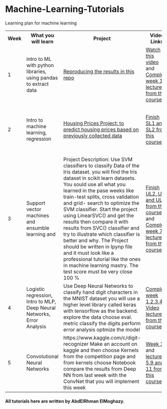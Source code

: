 # Machine-Learning-Tutorials

Learning plan for machine learning

 <table style="width:100%">
  <tr>
    <th>Week</th>
    <th>What you will learn</th>
    <th>Project</th>
    <th>Video Links</th>
    <th>Reading List</th>
  </tr>
  <tr>
    <td>1</td>
    <td>intro to ML with python libraries, using pandas to extract data</td>
    <td><a href="https://github.com/jvns/pandas-cookbook/tree/v0.2/cookbook">Reproducing the results in this repo</a> </td>
    <td><a href="https://www.youtube.com/watch?v=AY4ajbu_G3k">Watch this video</a> and <a href="https://www.coursera.org/learn/machine-learning">Complete week 1 lectures from this course</a></td>
    <td> MLA: chapter 1 and <a href="http://www.deeplearningbook.org/contents/intro.html">Deep Learning book</a> </td
  </tr>
      
  <tr>
    <td>2</td>
    <td>Intro to machine learning, regression</td>
    <td><a href="https://github.com/udacity/machine-learning/tree/master/projects/boston_housing"> Housing Prices Project: to predict housing prices based on previously collected data</a> </td>
    <td><a href="https://eg.udacity.com/course/machine-learning--ud262">Finish SL1 and SL2 from this course</a> </td>
    <td> PML:Chapter 10. ,MLA: section 1.4.1 and MLY Chapter: 28, 29. 30, 31, 32 </td
  </tr>
      
  <tr>
    <td>3</td>
    <td>Support vector machines and ensumble learning and </td>
    <td> Project Description: Use SVM classifiers to classify Data of the Iris dataset. you will find the 
    Iris dataset in scikit learn datasets. You sould use all what you
    learned in the pase weeks like train-test splits, cross validation and grid-
    search to optimize the SVM classifier. Start the project using LinearSVC()
    and get the results then compare it with results from SVC() classifier and 
    try to illustrate which classifier is better and why.
    The Project should be written in Ipynp file and it must look like
    a professional tutorial like the ones in machine learning mastry.
    The test score must be very close 100 % </td>
    <td><a href="https://eg.udacity.com/course/machine-learning--ud262">Finish UL2, UL3 and UL4 from this course</a> and <a href="https://www.coursera.org/learn/machine-learning">Complete week 7 lectures from this course</a>  </td>
  <td> HML Chapter 5 and MLA section 6.2  </td>
  </tr>

  <tr>
    <td>4</td>
    <td>Logistic regression, Intro to MLP, Deep Neural Networks, Error Analysis</td>
    <td> Use Deep Neural Networks to classify hand digit characters in the MNIST dataset
    you will use a higher level library called keras with tensorflow as the backend.
    explore the data
    choose eval. metric
    classify the digits
    perform error analysis
    optmize the model </td>
    <td> <a href=https://www.coursera.org/learn/neural-networks-deep-learning"> Complete week 1,2,3,4 Video lectures from this course</a></td>
    <td> MLA: chapter 1 and <a href="http://www.deeplearningbook.org/contents/intro.html">Deep Learning book</a> </td
  </tr>
      
      
  <tr>
    <td>5</td>
    <td>Convolutional Neural Networks</td>
    <td> https://www.kaggle.com/c/digit-recognizer
    Make an account on kaggle and then choose Kernels from the competition page and from kernels
    choose Notebook
    compare the results from Deep NN from last week with the ConvNet that you will implement this week</td>
    <td><a href="https://www.coursera.org/learn/convolutional-neural-networks"> Week 1</a> and <a href="https://www.youtube.com/playlist?list=PL3FW7Lu3i5JvHM8ljYj-zLfQRF3EO8sYv"> lectures 5,9 and 11 from this course</a></td>
    <td> HML Chapter 13 </td
  </tr>
      
      
</table> 

#### All tutorials here are written by AbdElRhman ElMoghazy.
